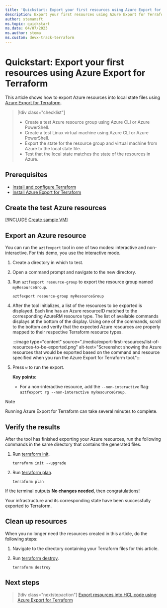 ```yaml
---
title: 'Quickstart: Export your first resources using Azure Export for Terraform'
description: Export your first resources using Azure Export for Terraform on a resource group, both interactively and non-interactively. 
author: stemamsft
ms.topic: quickstart
ms.date: 04/07/2023
ms.author: stema
ms.custom: devx-track-terraform
---
```


# Quickstart: Export your first resources using Azure Export for Terraform

This article shows how to export Azure resources into local state files using [Azure Export for Terraform](./export-terraform-overview.md).

> [!div class="checklist"]
> * Create a test Azure resource group using Azure CLI or Azure PowerShell.
> * Create a test Linux virtual machine using Azure CLI or Azure PowerShell.
> * Export the state for the resource group and virtual machine from Azure to the local state file.
> * Test that the local state matches the state of the resources in Azure.

## Prerequisites

- [Install and configure Terraform](/azure/developer/terraform/quickstart-configure)
- [Install Azure Export for Terraform](https://github.com/azure/aztfexport)

## Create the test Azure resources

[!INCLUDE [Create sample VM](../includes/create-vm.md)]

## Export an Azure resource

You can run the `aztfexport` tool in one of two modes: interactive and non-interactive. For this demo, you use the interactive mode.

1. Create a directory in which to test.

1. Open a command prompt and navigate to the new directory.

1. Run `aztfexport resource-group` to export the resource group named `myResourceGroup`.

    ```console
    aztfexport resource-group myResourceGroup
    ```

1. After the tool initializes, a list of the resources to be exported is displayed. Each line has an Azure resourceID matched to the corresponding AzureRM resource type. The list of available commands displays at the bottom of the display. Using one of the commands, scroll to the bottom and verify that the expected Azure resources are properly mapped to their respective Terraform resource types.

    :::image type="content" source="./media/export-first-resources/list-of-resources-to-be-exported.png" alt-text="Screenshot showing the Azure resources that would  be exported based on the command and resource specified when you run the Azure Export for Terraform tool.":::

1. Press `w` to run the export.

    **Key points:**
    - For a non-interactive resource, add the `--non-interactive` flag: `aztfexport rg --non-interactive myResourceGroup`.

> [!NOTE]
> Running Azure Export for Terraform can take several minutes to complete.

## Verify the results

After the tool has finished exporting your Azure resources, run the following commands in the same directory that contains the generated files.

1. Run [terraform init](https://developer.hashicorp.com/terraform/cli/commands/init).

    ```console
    terraform init --upgrade
    ```

1. Run [terraform plan](https://developer.hashicorp.com/terraform/cli/commands/plan).

    ```console
    terraform plan
    ```

If the terminal outputs **No changes needed**, then congratulations!

Your infrastructure and its corresponding state have been successfully exported to Terraform.

## Clean up resources

When you no longer need the resources created in this article, do the following steps:

1. Navigate to the directory containing your Terraform files for this article.

1. Run [terraform destroy](https://www.terraform.io/docs/commands/destroy.html).

    ```console
    terraform destroy
    ```

## Next steps

> [!div class="nextstepaction"]
> [Export resources into HCL code using Azure Export for Terraform](./export-resources-hcl.md)
